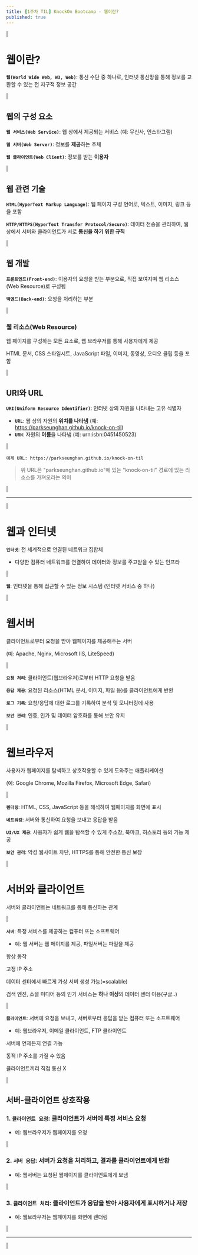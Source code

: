 ```yaml
---
title: [1주차 TIL] KnockOn Bootcamp - 웹이란?
published: true
---
```


|

# 웹이란?

**`웹(World Wide Web, W3, Web)`**: 통신 수단 중 하나로, 인터넷 통신망을 통해 정보를 교환할 수 있는 전 지구적 정보 공간

|

## 웹의 구성 요소

**`웹 서비스(Web Service)`**: 웹 상에서 제공되는 서비스 (예: 무신사, 인스타그램)

**`웹 서버(Web Server)`**: 정보를 **제공**하는 주체

**`웹 클라이언트(Web Client)`**: 정보를 받는 **이용자**

|

## 웹 관련 기술

**`HTML(HyperText Markup Language)`**: 웹 페이지 구성 언어로, 텍스트, 이미지, 링크 등을 포함

**`HTTP/HTTPS(HyperText Transfer Protocol/Secure)`**: 데이터 전송을 관리하여, 웹상에서 서버와 클라이언트가 서로 **통신을 하기 위한 규칙**

|

## 웹 개발

**`프론트엔드(Front-end)`**: 이용자의 요청을 받는 부분으로, 직접 보여지며 웹 리소스(Web Resource)로 구성됨

**`백엔드(Back-end)`**: 요청을 처리하는 부분

|

### 웹 리소스(Web Resource)

웹 페이지를 구성하는 모든 요소로, 웹 브라우저를 통해 사용자에게 제공

HTML 문서, CSS 스타일시트, JavaScript 파일, 이미지, 동영상, 오디오 클립 등을 포함

|

## URI와 URL

**`URI(Uniform Resource Identifier)`**: 인터넷 상의 자원을 나타내는 고유 식별자
- **`URL`**: 웹 상의 자원의 **위치를 나타냄** (예: https://parkseunghan.github.io/knock-on-til)
- **`URN`**: 자원의 **이름**을 나타냄 (예: urn:isbn:0451450523)

|

```
예제 URL: https://parkseunghan.github.io/knock-on-til
```

> 위 URL은 "parkseunghan.github.io"에 있는 "knock-on-til" 경로에 있는 리소스를 가져오라는 의미

|

---

|

# 웹과 인터넷

**`인터넷`**: 전 세계적으로 연결된 네트워크 집합체
- 다양한 컴퓨터 네트워크를 연결하여 데이터와 정보를 주고받을 수 있는 인프라

|
    
**`웹`**: 인터넷을 통해 접근할 수 있는 정보 시스템 (인터넷 서비스 중 하나)

|

# 웹서버

클라이언트로부터 요청을 받아 웹페이지를 제공해주는 서버

(예: Apache, Nginx, Microsoft IIS, LiteSpeed)

|

**`요청 처리`**: 클라이언트(웹브라우저)로부터 HTTP 요청을 받음

**`응답 제공`**: 요청된 리소스(HTML 문서, 이미지, 파일 등)를 클라이언트에게 반환

**`로그 기록`**: 요청/응답에 대한 로그를 기록하여 분석 및 모니터링에 사용

**`보안 관리`**: 인증, 인가 및 데이터 암호화를 통해 보안 유지

|

# 웹브라우저

사용자가 웹페이지를 탐색하고 상호작용할 수 있게 도와주는 애플리케이션

(예: Google Chrome, Mozilla Firefox, Microsoft Edge, Safari)

|

**`렌더링`**: HTML, CSS, JavaScript 등을 해석하여 웹페이지를 화면에 표시

**`네트워킹`**: 서버와 통신하여 요청을 보내고 응답을 받음

**`UI/UX 제공`**: 사용자가 쉽게 웹을 탐색할 수 있게 주소창, 북마크, 히스토리 등의 기능 제공

**`보안 관리`**: 악성 웹사이트 차단, HTTPS를 통해 안전한 통신 보장

|

# 서버와 클라이언트

서버와 클라이언트는 네트워크를 통해 통신하는 관계

|

**`서버`**: 특정 서비스를 제공하는 컴퓨터 또는 소프트웨어

- 예: 웹 서버는 웹 페이지를 제공, 파일서버는 파일을 제공

항상 동작

고정 IP 주소

데이터 센터에서 빠르게 가상 서버 생성 가능(=scalable)

검색 엔진, 소셜 미디어 등의 인기 서비스는 **하나 이상**의 데이터 센터 이용(구글..)

|

**`클라이언트`**: 서버에 요청을 보내고, 서버로부터 응답을 받는 컴퓨터 또는 소프트웨어

- 예: 웹브라우저, 이메일 클라이언트, FTP 클라이언트

서버에 언제든지 연결 가능

동적 IP 주소를 가질 수 있음

클라이언트끼리 직접 통신 X

|

## 서버-클라이언트 상호작용

### 1. **`클라이언트 요청`**: 클라이언트가 서버에 특정 서비스 요청

- 예: 웹브라우저가 웹페이지를 요청

|

### 2. **`서버 응답`**: 서버가 요청을 처리하고, 결과를 클라이언트에게 반환
    
- 예: 웹서버는 요청된 웹페이지를 클라이언트에게 보냄

|

### 3. **`클라이언트 처리`**: 클라이언트가 응답을 받아 사용자에게 표시하거나 저장

- 예: 웹브라우저는 웹페이지를 화면에 렌더링

|

---

|